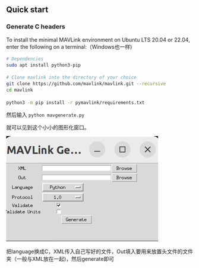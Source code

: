## Quick start

### Generate C headers

To install the minimal MAVLink environment on Ubuntu LTS 20.04 or 22.04, enter the following on a terminal:（Windows也一样)

```bash
# Dependencies
sudo apt install python3-pip

# Clone mavlink into the directory of your choice
git clone https://github.com/mavlink/mavlink.git --recursive
cd mavlink

python3 -m pip install -r pymavlink/requirements.txt
```

然后输入 `python mavgenerate.py` 

就可以见到这个小小的图形化窗口。

![1711291361268](image/MAV_learn/1711291361268.png)

把language换成C，XML传入自己写好的文件，Out填入要用来放置头文件的文件夹（一般与XML放在一起)，然后generate即可
